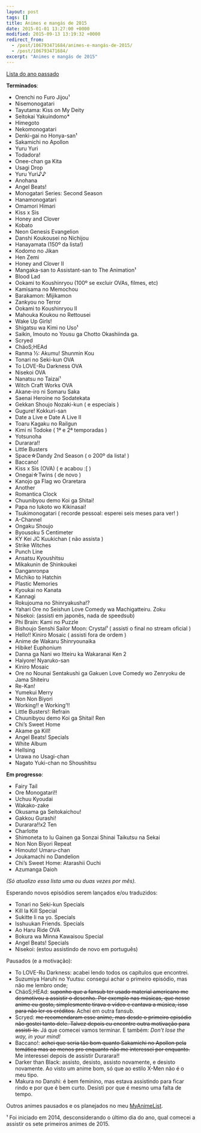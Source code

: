 ```yaml
---
layout: post
tags: []
title: Animes e mangás de 2015
date: 2015-01-01 13:27:00 +0000
modified: 2015-09-13 13:19:32 +0000
redirect_from:
  - /post/106793471684/animes-e-mangás-de-2015/
  - /post/106793471684/
excerpt: "Animes e mangás de 2015"
---
```


[Lista do ano passado](https://qgustavor.tk/animes-assistidos-e-mangás-de-2014)

**Terminados**:

-   Orenchi no Furo Jijou¹
-   Nisemonogatari
-   Tayutama: Kiss on My Deity
-   Seitokai Yakuindomo\*
-   Himegoto
-   Nekomonogatari
-   Denki-gai no Honya-san¹
-   Sakamichi no Apollon
-   Yuru Yuri
-   Todadora!
-   Onee-chan ga Kita
-   Usagi Drop
-   Yuru Yuri♪♪
-   Anohana
-   Angel Beats!
-   Monogatari Series: Second Season
-   Hanamonogatari
-   Omamori Himari
-   Kiss x Sis
-   Honey and Clover
-   Kobato
-   Neon Genesis Evangelion
-   Danshi Koukousei no Nichijou
-   Hanayamata (150º da lista!)
-   Kodomo no Jikan
-   Hen Zemi
-   Honey and Clover II
-   Mangaka-san to Assistant-san to The Animation¹
-   Blood Lad
-   Ookami to Koushinryou (100º se excluir OVAs, filmes, etc)
-   Kamisama no Memochou
-   Barakamon: Mijikamon
-   Zankyou no Terror
-   Ookami to Koushinryou II
-   Mahouka Koukou no Rettousei
-   Wake Up Girls!
-   Shigatsu wa Kimi no Uso¹
-   Saikin, Imouto no Yousu ga Chotto Okashiinda ga.
-   Scryed
-   ChäoS;HEAd
-   Ranma ½: Akumu! Shunmin Kou
-   Tonari no Seki-kun OVA
-   To LOVE-Ru Darkness OVA
-   Nisekoi OVA
-   Nanatsu no Taizai¹
-   Witch Craft Works OVA
-   Akane-iro ni Somaru Saka
-   Saenai Heroine no Sodatekata
-   Gekkan Shoujo Nozaki-kun ( e especiais )
-   Gugure! Kokkuri-san
-   Date a Live e Date A Live II
-   Toaru Kagaku no Railgun
-   Kimi ni Todoke ( 1ª e 2ª temporadas )
-   Yotsunoha
-   Durarara!!
-   Little Busters
-   Space☆Dandy 2nd Season ( o 200º da lista! )
-   Baccano!
-   Kiss x Sis (OVA) ( e acabou :\[ )
-   Onegai☆Twins ( de novo )
-   Kanojo ga Flag wo Oraretara
-   Another
-   Romantica Clock
-   Chuunibyou demo Koi ga Shitai!
-   Papa no Iukoto wo Kikinasai!
-   Tsukimonogatari ( recorde pessoal: esperei seis meses para ver! )
-   A-Channel
-   Ongaku Shoujo
-   Byousoku 5 Centimeter
-   KY Kei JC Kuukichan ( não assista )
-   Strike Witches
-   Punch Line
-   Ansatsu Kyoushitsu
-   Mikakunin de Shinkoukei
-   Danganronpa
-   Michiko to Hatchin
-   Plastic Memories
-   Kyoukai no Kanata
-   Kannagi
-   Rokujouma no Shinryakusha!?
-   Yahari Ore no Seishun Love Comedy wa Machigatteiru. Zoku
-   Nisekoi: (assisti em japonês, nada de speedsub)
-   Phi Brain: Kami no Puzzle
-   Bishoujo Senshi Sailor Moon: Crystal¹ ( assisti o final no stream oficial )
-   Hello!! Kiniro Mosaic ( assisti fora de ordem )
-   Anime de Wakaru Shinryounaika
-   Hibike! Euphonium
-   Danna ga Nani wo Itteiru ka Wakaranai Ken 2
-   Haiyore! Nyaruko-san
-   Kiniro Mosaic
-   Ore no Nounai Sentakushi ga Gakuen Love Comedy wo Zenryoku de Jama Shiteiru
-   Re-Kan!
-   Yumekui Merry
-   Non Non Biyori
-   Working!! e Working’!!
-   Little Busters!: Refrain
-   Chuunibyou demo Koi ga Shitai! Ren
-   Chi’s Sweet Home
-   Akame ga Kill!
-   Angel Beats! Specials
-   White Album
-   Hellsing
-   Urawa no Usagi-chan
-   Nagato Yuki-chan no Shoushitsu

<!-- more -->

**Em progresso**:

-   Fairy Tail
-   Ore Monogatari!!
-   Uchuu Kyoudai
-   Wakako-zake
-   Okusama ga Seitokaichou!
-   Gakkou Gurashi!
-   Durarara!!x2 Ten
-   Charlotte
-   Shimoneta to Iu Gainen ga Sonzai Shinai Taikutsu na Sekai
-   Non Non Biyori Repeat
-   Himouto! Umaru-chan
-   Joukamachi no Dandelion
-   Chi’s Sweet Home: Atarashii Ouchi
-   Azumanga Daioh

*(Só atualizo essa lista uma ou duas vezes por mês).*

Esperando novos episódios serem lançados e/ou traduzidos:

-   Tonari no Seki-kun Specials
-   Kill la Kill Special
-   Sukitte Ii na yo. Specials
-   Isshuukan Friends. Specials
-   Ao Haru Ride OVA
-   Bokura wa Minna Kawaisou Special
-   Angel Beats! Specials
-   Nisekoi: (estou assistindo de novo em português)

Pausados (e a motivação):

-   To LOVE-Ru Darkness: acabei lendo todos os capítulos que encontrei.
-   Suzumiya Haruhi no Yuutsu: consegui achar o primeiro episódio, mas
    não me lembro onde;
-   ChäoS;HEAd: <del>suponho que a fansub ter usado material americano me
    desmotivou a assistir o desenho. Por exemplo nas músicas, que nesse
    anime eu gosto, simplesmente tirava o vídeo e cantava a música, isso
    para não ler os créditos.</del> Achei em outra fansub.
-   Scryed: <del>me recomendaram esse anime, mas desde o primeiro episódio
    não gostei tanto dele. Talvez depois eu encontre outra motivação
    para assisti-lo.</del> Já que comecei vamos terminar. E também: *Don’t
    lose the way, in your mind!*
-   Baccano!: <del>achei que seria tão bom quanto Sakamichi no Apollon pela
    temática mas ao menos pro enquanto não me interessei por enquanto.</del>
    Me interessei depois de assistir Durarara!!
-   Darker than Black: assisto, desisto, assisto novamente, e
    desisto novamente. Ao visto um anime bom, só que ao estilo X-Men não
    é o meu tipo.
-   Makura no Danshi: é bem feminino, mas estava assistindo para ficar rindo
    e por que é bem curto. Desisti por que é mesmo uma falta de tempo.

Outros animes pausados e os planejados no meu
[MyAnimeList](http://myanimelist.net/animelist/qgustavor&status=6&order=0).

¹ Foi iniciado em 2014, desconsiderando o último dia do ano, qual
comecei a assistir os sete primeiros animes de 2015.


